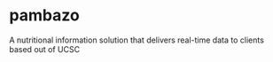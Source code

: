 # pambazo
A nutritional information solution that delivers real-time data to clients based out of UCSC

